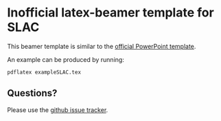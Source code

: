 # Inofficial latex-beamer template for SLAC

This beamer template is similar to the [official PowerPoint template](https://portal.slac.stanford.edu/sites/lcls_public/Documents/ppt-template-white-July26.pptx).

An example can be produced by running:
```
pdflatex exampleSLAC.tex
```


## Questions?

Please use the [github issue tracker](https://github.com/skuschel/slac-beamer-template/issues).
